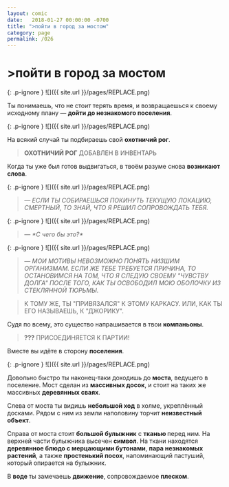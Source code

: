 ```yaml
---
layout: comic
date:   2018-01-27 00:00:00 -0700
title: ">пойти в город за мостом"
category: page
permalink: /026
---
```

# >пойти в город за мостом

{: .p-ignore }
![]({{ site.url }}/pages/REPLACE.png)

Ты понимаешь, что не стоит терять время, и возвращаешься к своему исходному плану — <strong>дойти до незнакомого поселения</strong>.

{: .p-ignore }
![]({{ site.url }}/pages/REPLACE.png)

На всякий случай ты подбираешь свой <strong>охотничий рог</strong>.

<blockquote><strong>ОХОТНИЧИЙ РОГ</strong> ДОБАВЛЕН В ИНВЕНТАРЬ</blockquote>

Когда ты уже был готов выдвигаться, в твоём разуме снова <strong>возникают слова</strong>.

{: .p-ignore }
![]({{ site.url }}/pages/REPLACE.png)

<blockquote><em>— ЕСЛИ ТЫ СОБИРАЕШЬСЯ ПОКИНУТЬ ТЕКУЩУЮ ЛОКАЦИЮ, СМЕРТНЫЙ, ТО ЗНАЙ, ЧТО Я РЕШИЛ СОПРОВОЖДАТЬ ТЕБЯ.</em></blockquote>

{: .p-ignore }
![]({{ site.url }}/pages/REPLACE.png)

<blockquote><em>— *С чего бы это?*</em></blockquote>

{: .p-ignore }
![]({{ site.url }}/pages/REPLACE.png)

<blockquote><em>— МОИ МОТИВЫ НЕВОЗМОЖНО ПОНЯТЬ НИЗШИМ ОРГАНИЗМАМ. ЕСЛИ ЖЕ ТЕБЕ ТРЕБУЕТСЯ ПРИЧИНА, ТО ОСТАНОВИМСЯ НА ТОМ, ЧТО Я СЛЕДУЮ СВОЕМУ "ЧУВСТВУ ДОЛГА" ПОСЛЕ ТОГО, КАК ТЫ ОСВОБОДИЛ МОЮ ОБОЛОЧКУ ИЗ СТЕКЛЯННОЙ ТЮРЬМЫ.</em></blockquote>

<blockquote>К ТОМУ ЖЕ, ТЫ "ПРИВЯЗАЛСЯ" К ЭТОМУ КАРКАСУ. ИЛИ, КАК ТЫ ЕГО НАЗЫВАЕШЬ, К "ДЖОРИКУ".</blockquote>

Судя по всему, это существо напрашивается в твои <strong>компаньоны</strong>.

<blockquote><strong>???</strong> ПРИСОЕДИНЯЕТСЯ К ПАРТИИ!</blockquote>

Вместе вы идёте в сторону <strong>поселения</strong>.

{: .p-ignore }
![]({{ site.url }}/pages/REPLACE.png)

Довольно быстро ты наконец-таки доходишь до <strong>моста</strong>, ведущего в поселение. Мост сделан из <strong>массивных досок</strong>, и стоит на таких же массивных <strong>деревянных сваях</strong>.

Слева от моста ты видишь <strong>небольшой ход</strong> в холме, укреплённый досками. Рядом с ним из земли наполовину торчит <strong>неизвестный объект</strong>.

Справа от моста стоит <strong>большой булыжник</strong> с <strong>тканью </strong>перед ним. На верхней части булыжника высечен <strong>символ</strong>. На ткани находятся <strong>деревянное блюдо с мерцающими бутонами</strong>, <strong>пара незнакомых растений</strong>, а также <strong>простенький посох</strong>, напоминающий пастуший, который опирается на булыжник.

В <strong>воде </strong>ты замечаешь <strong>движение</strong>, сопровождаемое <strong>плеском</strong>.

